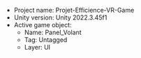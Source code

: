 <!-- UNITY CODE ASSIST INSTRUCTIONS START -->
- Project name: Projet-Efficience-VR-Game
- Unity version: Unity 2022.3.45f1
- Active game object:
  - Name: Panel_Volant
  - Tag: Untagged
  - Layer: UI
<!-- UNITY CODE ASSIST INSTRUCTIONS END -->